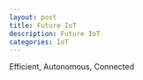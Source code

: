 ```yaml
---
layout: post
title: Future IoT
description: Future IoT
categories: IoT
---
```



Efficient, Autonomous, Connected
